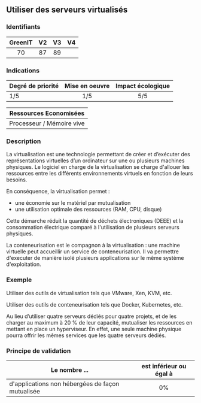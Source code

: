 ## Utiliser des serveurs virtualisés

### Identifiants

| GreenIT |  V2  |  V3  |  V4  |
|:-------:|:----:|:----:|:----:|
|   70   | 87  | 89  |      |

### Indications

| Degré de priorité |      Mise en oeuvre       |  Impact écologique    | 
|-------------------|:-------------------------:|:---------------------:|
|  1/5  |  1/5                |    5/5               | 


|Ressources Economisées                                      |
|:----------------------------------------------------------:|
| Processeur / Mémoire vive |

### Description


La virtualisation est une technologie permettant de créer et d’exécuter des représentations virtuelles d’un ordinateur sur une ou plusieurs machines physiques. Le logiciel en charge de la virtualisation se charge d'allouer les ressources entre les différents environnements virtuels en fonction de leurs besoins.

En conséquence, la virtualisation permet :
* une économie sur le matériel par mutualisation
* une utilisation optimale des ressources (RAM, CPU, disque)

Cette démarche réduit la quantité de déchets électroniques (DEEE) et la consommation électrique comparé à l'utilisation de plusieurs serveurs physiques.

La conteneurisation est le compagnon à la virtualisation : une machine virtuelle peut accueillir un service de conteneurisation. Il va permettre d'executer de manière isolé plusieurs applications sur le même système d'exploitation.

### Exemple

Utiliser des outils de virtualisation tels que VMware, Xen, KVM, etc.

Utiliser des outils de conteneurisation tels que Docker, Kubernetes, etc.

Au lieu d’utiliser quatre serveurs dédiés pour quatre projets, et de les charger au maximum à 20 % de leur capacité, mutualiser les ressources en mettant en place un hyperviseur. En effet, une seule machine physique pourra offrir les mêmes services que les quatre serveurs dédiés. 

### Principe de validation

| Le nombre ...     | est inférieur ou égal à   |  
|-------------------|:-------------------------:|
| d'applications non hébergées de façon mutualisée |  0% |
